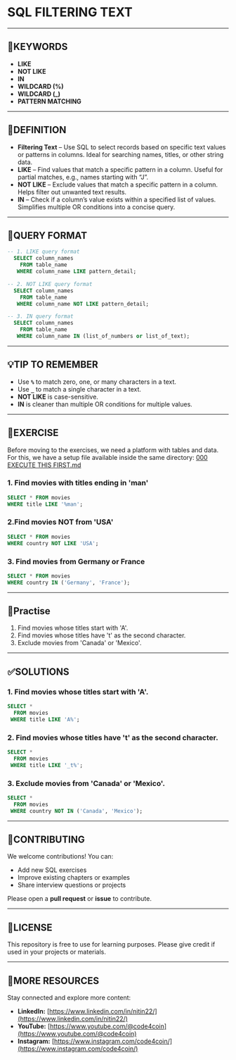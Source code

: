 # SQL FILTERING TEXT
---
## 🔑KEYWORDS
- **LIKE**
- **NOT LIKE**
- **IN**
- **WILDCARD (%)**
- **WILDCARD (_)**
- **PATTERN MATCHING**
---
## 📖DEFINITION
- **Filtering Text** – Use SQL to select records based on specific text values or patterns in columns. Ideal for searching names, titles, or other string data.  
- **LIKE** – Find values that match a specific pattern in a column. Useful for partial matches, e.g., names starting with “J”.  
- **NOT LIKE** – Exclude values that match a specific pattern in a column. Helps filter out unwanted text results.  
- **IN** – Check if a column’s value exists within a specified list of values. Simplifies multiple OR conditions into a concise query.
---
## 🧱QUERY FORMAT
```sql
-- 1. LIKE query format
  SELECT column_names
    FROM table_name
   WHERE column_name LIKE pattern_detail; 
```
```sql
-- 2. NOT LIKE query format
  SELECT column_names
    FROM table_name
   WHERE column_name NOT LIKE pattern_detail; 
```
```sql
-- 3. IN query format
  SELECT column_names
    FROM table_name
   WHERE column_name IN (list_of_numbers or list_of_text); 
```
---
## 💡TIP TO REMEMBER
- Use **`%`** to match zero, one, or many characters in a text.
- Use **`_`** to match a single character in a text.
- **NOT LIKE** is case-sensitive.
- **IN** is cleaner than multiple OR conditions for multiple values.
---
## 💪EXERCISE
Before moving to the exercises, we need a platform with tables and data.  
For this, we have a setup file available inside the same directory: [000 EXECUTE THIS FIRST.md](https://github.com/code4coin/001-SQL-Structured-Query-Language-/blob/main/001%20SQL%20FOR%20DATA%20ENGINEERS/001%20Exercises/000%20EXECUTE%20THIS%20FIRST.md)

### 1. Find movies with titles ending in 'man'
```sql
SELECT * FROM movies
WHERE title LIKE '%man';
```
### 2.Find movies NOT from 'USA'
```sql
SELECT * FROM movies
WHERE country NOT LIKE 'USA';
```
### 3. Find movies from Germany or France
```sql
SELECT * FROM movies
WHERE country IN ('Germany', 'France');

```
---
## 🧠Practise
1. Find movies whose titles start with 'A'.
2. Find movies whose titles have 't' as the second character.
3. Exclude movies from 'Canada' or 'Mexico'.
---
## ✅SOLUTIONS
### 1. Find movies whose titles start with 'A'.
```sql
SELECT *
  FROM movies
 WHERE title LIKE 'A%';
```
### 2. Find movies whose titles have 't' as the second character.
```sql
SELECT *
  FROM movies
 WHERE title LIKE '_t%';
```
### 3. Exclude movies from 'Canada' or 'Mexico'.
```sql
SELECT *
  FROM movies
 WHERE country NOT IN ('Canada', 'Mexico');
```
---
## 🤝**CONTRIBUTING** 

We welcome contributions! You can:

- Add new SQL exercises
- Improve existing chapters or examples
- Share interview questions or projects

Please open a **pull request** or **issue** to contribute.

---
## 📄**LICENSE** 

This repository is free to use for learning purposes. Please give credit if used in your projects or materials.

---
## 🔗**MORE RESOURCES** 

Stay connected and explore more content:

- **LinkedIn:** [https://www.linkedin.com/in/nitin22/](https://www.linkedin.com/in/nitin22/)
- **YouTube:** [https://www.youtube.com/@code4coin](https://www.youtube.com/@code4coin)
- **Instagram:** [https://www.instagram.com/code4coin/](https://www.instagram.com/code4coin/)
